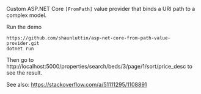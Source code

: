 Custom ASP.NET Core `[FromPath]` value provider that binds a URI path to a complex model.

Run the demo

    https://github.com/shaunluttin/asp-net-core-from-path-value-provider.git
    dotnet run

Then go to http://localhost:5000/properties/search/beds/3/page/1/sort/price_desc to see the result.

See also: https://stackoverflow.com/a/51111295/1108891
